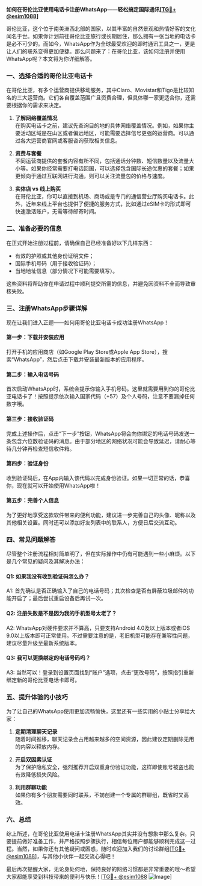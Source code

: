 **如何在哥伦比亚使用电话卡注册WhatsApp——轻松搞定国际通讯[[TG💪+ @esim1088](https://t.me/s/esim1088)]**

哥伦比亚，这个位于南美洲西北部的国家，以其丰富的自然景观和热情好客的文化闻名于世。如果你计划前往哥伦比亚旅行或长期居住，那么拥有一张当地的电话卡是必不可少的。而如今，WhatsApp作为全球最受欢迎的即时通讯工具之一，更是让人们的联系变得更加便捷。那么问题来了：在哥伦比亚，该如何注册并使用WhatsApp呢？本文将为你详细解答。

### **一、选择合适的哥伦比亚电话卡**
在哥伦比亚，有多个运营商提供移动服务，其中Claro、Movistar和Tigo是比较知名的三大运营商。它们各自覆盖范围广且资费合理，但具体哪一家更适合你，还需要根据你的需求来决定。

1. **了解网络覆盖情况**  
   在购买电话卡之前，建议先查询目的地的具体网络覆盖情况。例如，如果你主要活动区域是在山区或者偏远地区，可能需要选择信号更强的运营商。可以通过各大运营商官网或客服咨询获取相关信息。

2. **资费与套餐**  
   不同运营商提供的套餐内容有所不同，包括通话分钟数、短信数量以及流量大小等。如果你经常需要打电话回国，可以选择包含国际长途优惠的套餐；如果更倾向于通过互联网进行沟通，则可以关注流量包的价格与速度。

3. **实体店 vs 线上购买**  
   在哥伦比亚，你可以直接到机场、商场或是专门的通信营业厅购买电话卡。此外，近年来线上平台也提供了便捷的服务方式，比如通过eSIM卡的形式即可快速激活账户，无需等待邮寄时间。

### **二、准备必要的信息**
在正式开始注册过程前，请确保自己已经准备好以下几样东西：
- 有效的护照或其他身份证明文件；
- 国际手机号码（用于接收验证码）；
- 当地地址信息（部分情况下可能需要填写）。

这些资料将帮助你在申请过程中顺利提交所需的信息，并避免因资料不全而导致审核失败。

### **三、注册WhatsApp步骤详解**
现在让我们进入正题——如何用哥伦比亚电话卡成功注册WhatsApp！

#### **第一步：下载并安装应用**
打开手机的应用商店（如Google Play Store或Apple App Store），搜索“WhatsApp”，然后点击下载并安装最新版本的应用程序。

#### **第二步：输入电话号码**
首次启动WhatsApp时，系统会提示你输入手机号码。这里就需要用到你的哥伦比亚电话卡了！按照提示依次输入国家代码（+57）及个人号码，注意不要漏掉任何数字哦。

#### **第三步：接收验证码**
完成上述操作后，点击“下一步”按钮，WhatsApp将会向你绑定的电话号码发送一条包含六位数验证码的消息。由于部分地区的网络状况可能会导致延迟，请耐心等待几分钟再检查短信收件箱。

#### **第四步：验证身份**
收到验证码后，在App内输入该代码以完成身份验证。如果一切正常的话，恭喜你，现在就可以开始使用WhatsApp啦！

#### **第五步：完善个人信息**
为了更好地享受这款软件带来的便利功能，建议进一步完善自己的头像、昵称以及其他相关设置。同时还可以添加好友列表中的联系人，方便日后交流互动。

### **四、常见问题解答**
尽管整个注册流程相对简单明了，但在实际操作中仍有可能遇到一些小麻烦。以下是几个常见的疑问及其解决办法：

#### Q1: 如果我没有收到验证码怎么办？
A1: 首先确认是否正确输入了自己的电话号码；其次检查是否有屏蔽垃圾邮件的功能开启了；最后尝试重启设备后再试一次。

#### Q2: 注册失败是不是因为我的手机型号太老了？
A2: WhatsApp对硬件要求并不算高，只要支持Android 4.0及以上版本或者iOS 9.0以上版本即可正常使用。不过需要注意的是，老旧机型可能存在兼容性问题，建议尽量升级至最新系统版本。

#### Q3: 我可以更换绑定的电话号码吗？
A3: 当然可以！登录到设置页面找到“账户”选项，点击“更改号码”，按照指引重新绑定新的哥伦比亚电话卡即可。

### **五、提升体验的小技巧**
为了让自己的WhatsApp使用更加流畅愉快，这里还有一些实用的小贴士分享给大家：

1. **定期清理聊天记录**  
   随着时间推移，聊天记录会占用越来越多的空间资源，因此建议定期删除无用的内容以释放内存。

2. **开启双因素认证**  
   为了保护隐私安全，强烈推荐开启双重身份验证功能，这样即使账号被盗也能有效降低损失风险。

3. **利用群聊功能**  
   如果你有多个朋友需要同时联系，不妨创建一个专属的群聊组，既省时又高效。

### **六、总结**
综上所述，在哥伦比亚使用电话卡注册WhatsApp其实并没有想象中那么复杂。只要提前做好准备工作，并严格按照步骤执行，相信每位用户都能够顺利完成这一过程。当然，如果你还有其他疑问或困惑，随时欢迎加入我们的讨论群组[[TG💪+ @esim1088](https://t.me/s/esim1088)]，与其他小伙伴一起交流心得吧！

最后再次提醒大家，无论身处何地，保持良好的网络习惯都是非常重要的哦～希望大家都能享受到科技带来的便利与快乐！[[TG💪+ @esim1088](https://t.me/s/esim1088) ![Image](https://i.postimg.cc/4NQfJmqS/Snipaste-2025-05-13-00-14-12.png)]